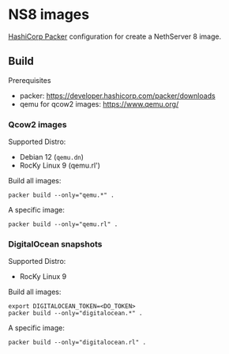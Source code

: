 # NS8 images

[HashiCorp Packer](https://www.packer.io/) configuration for create a NethServer 8 image.

## Build

Prerequisites
* packer: https://developer.hashicorp.com/packer/downloads
* qemu for qcow2 images: https://www.qemu.org/

### Qcow2 images

Supported Distro:

* Debian 12 (`qemu.dn`)
* RocKy Linux 9 (qemu.rl')

Build all images:

```
packer build --only="qemu.*" .
```

A specific image:

```
packer build --only="qemu.rl" .
```
### DigitalOcean snapshots

Supported Distro:

* RocKy Linux 9

Build all images:

```
export DIGITALOCEAN_TOKEN=<DO_TOKEN>
packer build --only="digitalocean.*" .
```

A specific image:

```
packer build --only="digitalocean.rl" .
```
